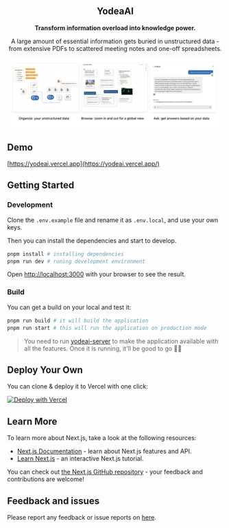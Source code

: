 <center>
<h2>YodeaAI</h2>
<b>Transform information overload into knowledge power.</b>

<p>A large amount of essential information gets buried in unstructured data - from extensive PDFs to scattered meeting notes and one-off spreadsheets.</p>

![YodeAI introduction](/public/image4.png)
</center>

## Demo

[https://yodeai.vercel.app](https://yodeai.vercel.app/)

## Getting Started

### Development

Clone the `.env.example` file and rename it as `.env.local`, and use your own keys.

Then you can install the dependencies and start to develop.

```bash
pnpm install # installing dependencies
pnpm run dev # runing development environment 
```
Open [http://localhost:3000](http://localhost:3000) with your browser to see the result.

### Build
You can get a build on your local and test it:

```bash
pnpm run build # it will build the application
pnpm run start # this will run the application on production mode
```

> You need to run [yodeai-server](https://github.dev/yodeai/yodeai-server) to make the application available with all the features.
> Once it is running, it'll be good to go 🙌🏻

## Deploy Your Own

You can clone & deploy it to Vercel with one click:

[![Deploy with Vercel](https://vercel.com/button)](https://vercel.com/new/samet-uns-projects/clone?repository-url=https://github.com/yodeai/yodeain)

## Learn More

To learn more about Next.js, take a look at the following resources:

- [Next.js Documentation](https://nextjs.org/docs) - learn about Next.js features and API.
- [Learn Next.js](https://nextjs.org/learn) - an interactive Next.js tutorial.

You can check out [the Next.js GitHub repository](https://github.com/vercel/next.js/) - your feedback and contributions are welcome!

## Feedback and issues

Please report any feedback or issue reports on [here](https://github.com/yodeai/yodeai/issues).